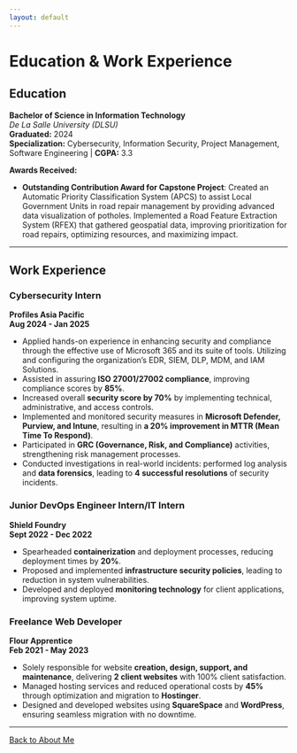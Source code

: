 ```yaml
---
layout: default
---
```


# Education & Work Experience

## Education

**Bachelor of Science in Information Technology**  
_De La Salle University (DLSU)_  
**Graduated:** 2024  
**Specialization:** Cybersecurity, Information Security, Project Management, Software Engineering | **CGPA:** 3.3

**Awards Received:**  
- **Outstanding Contribution Award for Capstone Project**: Created an Automatic Priority Classification System (APCS) to assist Local Government Units in road repair management by providing advanced data visualization of potholes. Implemented a Road Feature Extraction System (RFEX) that gathered geospatial data, improving prioritization for road repairs, optimizing resources, and maximizing impact.

---

## Work Experience

### Cybersecurity Intern  
**Profiles Asia Pacific**  
**Aug 2024 - Jan 2025**  
- Applied hands-on experience in enhancing security and compliance through the effective use of Microsoft 365 and its suite of tools. Utilizing and configuring the organization’s EDR, SIEM, DLP, MDM, and IAM Solutions.
- Assisted in assuring **ISO 27001/27002 compliance**, improving compliance scores by **85%**.  
- Increased overall **security score by 70%** by implementing technical, administrative, and access controls.  
- Implemented and monitored security measures in **Microsoft Defender, Purview, and Intune**, resulting in **a 20% improvement in MTTR (Mean Time To Respond)**.  
- Participated in **GRC (Governance, Risk, and Compliance)** activities, strengthening risk management processes.  
- Conducted investigations in real-world incidents: performed log analysis and **data forensics**, leading to **4 successful resolutions** of security incidents.  

### Junior DevOps Engineer Intern/IT Intern  
**Shield Foundry**  
**Sept 2022 - Dec 2022**  
- Spearheaded **containerization** and deployment processes, reducing deployment times by **20%**.  
- Proposed and implemented **infrastructure security policies**, leading to reduction in system vulnerabilities.  
- Developed and deployed **monitoring technology** for client applications, improving system uptime.

### Freelance Web Developer  
**Flour Apprentice**  
**Feb 2021 - May 2023**  
- Solely responsible for website **creation, design, support, and maintenance**, delivering **2 client websites** with 100% client satisfaction.  
- Managed hosting services and reduced operational costs by **45%** through optimization and migration to **Hostinger**.  
- Designed and developed websites using **SquareSpace** and **WordPress**, ensuring seamless migration with no downtime.

---

[Back to About Me](./index.md)
